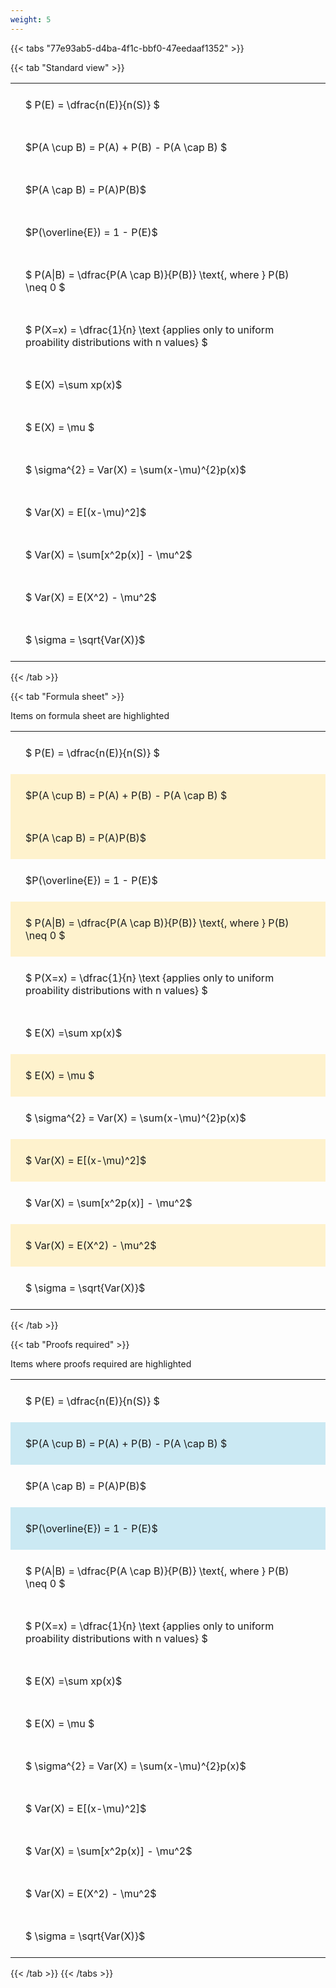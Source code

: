 ```yaml
---
weight: 5
---
```


{{< tabs "77e93ab5-d4ba-4f1c-bbf0-47eedaaf1352" >}}

{{< tab "Standard view" >}}

<style type="text/css">
#T_728de th.col_heading {
  text-align: left;
  font-size: 1em;
}
#T_728de td {
  text-align: left;
  font-size: 1em;
  padding: 1.5em;
}
</style>
<table id="T_728de">
  <thead>
  </thead>
  <tbody>
    <tr>
      <td id="T_728de_row0_col0" class="data row0 col0" >$ P(E) = \dfrac{n(E)}{n(S)} $</td>
    </tr>
    <tr>
      <td id="T_728de_row1_col0" class="data row1 col0" >$P(A \cup B) = P(A) + P(B) - P(A \cap B) $</td>
    </tr>
    <tr>
      <td id="T_728de_row2_col0" class="data row2 col0" >$P(A \cap B)  = P(A)P(B)$</td>
    </tr>
    <tr>
      <td id="T_728de_row3_col0" class="data row3 col0" >$P(\overline{E}) = 1 - P(E)$</td>
    </tr>
    <tr>
      <td id="T_728de_row4_col0" class="data row4 col0" >$ P(A|B) = \dfrac{P(A \cap B)}{P(B)} \text{, where } P(B) \neq 0 $</td>
    </tr>
    <tr>
      <td id="T_728de_row5_col0" class="data row5 col0" >$ P(X=x) =  \dfrac{1}{n} 
\text {applies only to uniform proability distributions with n values} $</td>
    </tr>
    <tr>
      <td id="T_728de_row6_col0" class="data row6 col0" >$ E(X) =\sum xp(x)$</td>
    </tr>
    <tr>
      <td id="T_728de_row7_col0" class="data row7 col0" >$ E(X) = \mu $</td>
    </tr>
    <tr>
      <td id="T_728de_row8_col0" class="data row8 col0" >$ \sigma^{2} = Var(X) = \sum(x-\mu)^{2}p(x)$</td>
    </tr>
    <tr>
      <td id="T_728de_row9_col0" class="data row9 col0" >$ Var(X) = E[(x-\mu)^2]$</td>
    </tr>
    <tr>
      <td id="T_728de_row10_col0" class="data row10 col0" >$ Var(X) = \sum[x^2p(x)] - \mu^2$</td>
    </tr>
    <tr>
      <td id="T_728de_row11_col0" class="data row11 col0" >$ Var(X) = E(X^2) - \mu^2$</td>
    </tr>
    <tr>
      <td id="T_728de_row12_col0" class="data row12 col0" >$ \sigma = \sqrt{Var(X)}$</td>
    </tr>
  </tbody>
</table>
{{< /tab >}}

{{< tab "Formula sheet" >}}

Items on formula sheet are highlighted 
<br>
<style type="text/css">
#T_429a0 th.col_heading {
  text-align: left;
  font-size: 1em;
}
#T_429a0 td {
  text-align: left;
  font-size: 1em;
  padding: 1.5em;
}
#T_429a0_row0_col0, #T_429a0_row3_col0, #T_429a0_row5_col0, #T_429a0_row6_col0, #T_429a0_row8_col0, #T_429a0_row10_col0, #T_429a0_row12_col0 {
  background-color: rgba(0,0,0,0);
}
#T_429a0_row1_col0, #T_429a0_row2_col0, #T_429a0_row4_col0, #T_429a0_row7_col0, #T_429a0_row9_col0, #T_429a0_row11_col0 {
  background-color: rgba(255,194,10, 0.2);
}
</style>
<table id="T_429a0">
  <thead>
  </thead>
  <tbody>
    <tr>
      <td id="T_429a0_row0_col0" class="data row0 col0" >$ P(E) = \dfrac{n(E)}{n(S)} $</td>
    </tr>
    <tr>
      <td id="T_429a0_row1_col0" class="data row1 col0" >$P(A \cup B) = P(A) + P(B) - P(A \cap B) $</td>
    </tr>
    <tr>
      <td id="T_429a0_row2_col0" class="data row2 col0" >$P(A \cap B)  = P(A)P(B)$</td>
    </tr>
    <tr>
      <td id="T_429a0_row3_col0" class="data row3 col0" >$P(\overline{E}) = 1 - P(E)$</td>
    </tr>
    <tr>
      <td id="T_429a0_row4_col0" class="data row4 col0" >$ P(A|B) = \dfrac{P(A \cap B)}{P(B)} \text{, where } P(B) \neq 0 $</td>
    </tr>
    <tr>
      <td id="T_429a0_row5_col0" class="data row5 col0" >$ P(X=x) =  \dfrac{1}{n} 
\text {applies only to uniform proability distributions with n values} $</td>
    </tr>
    <tr>
      <td id="T_429a0_row6_col0" class="data row6 col0" >$ E(X) =\sum xp(x)$</td>
    </tr>
    <tr>
      <td id="T_429a0_row7_col0" class="data row7 col0" >$ E(X) = \mu $</td>
    </tr>
    <tr>
      <td id="T_429a0_row8_col0" class="data row8 col0" >$ \sigma^{2} = Var(X) = \sum(x-\mu)^{2}p(x)$</td>
    </tr>
    <tr>
      <td id="T_429a0_row9_col0" class="data row9 col0" >$ Var(X) = E[(x-\mu)^2]$</td>
    </tr>
    <tr>
      <td id="T_429a0_row10_col0" class="data row10 col0" >$ Var(X) = \sum[x^2p(x)] - \mu^2$</td>
    </tr>
    <tr>
      <td id="T_429a0_row11_col0" class="data row11 col0" >$ Var(X) = E(X^2) - \mu^2$</td>
    </tr>
    <tr>
      <td id="T_429a0_row12_col0" class="data row12 col0" >$ \sigma = \sqrt{Var(X)}$</td>
    </tr>
  </tbody>
</table>
{{< /tab >}}

{{< tab "Proofs required" >}}

Items where proofs required are highlighted 
<br>
<style type="text/css">
#T_0ba34 th.col_heading {
  text-align: left;
  font-size: 1em;
}
#T_0ba34 td {
  text-align: left;
  font-size: 1em;
  padding: 1.5em;
}
#T_0ba34_row0_col0, #T_0ba34_row2_col0, #T_0ba34_row4_col0, #T_0ba34_row5_col0, #T_0ba34_row6_col0, #T_0ba34_row7_col0, #T_0ba34_row8_col0, #T_0ba34_row9_col0, #T_0ba34_row10_col0, #T_0ba34_row11_col0, #T_0ba34_row12_col0 {
  background-color: rgba(0,0,0,0);
}
#T_0ba34_row1_col0, #T_0ba34_row3_col0 {
  background-color: rgba(0,150,200, 0.2);
}
</style>
<table id="T_0ba34">
  <thead>
  </thead>
  <tbody>
    <tr>
      <td id="T_0ba34_row0_col0" class="data row0 col0" >$ P(E) = \dfrac{n(E)}{n(S)} $</td>
    </tr>
    <tr>
      <td id="T_0ba34_row1_col0" class="data row1 col0" >$P(A \cup B) = P(A) + P(B) - P(A \cap B) $</td>
    </tr>
    <tr>
      <td id="T_0ba34_row2_col0" class="data row2 col0" >$P(A \cap B)  = P(A)P(B)$</td>
    </tr>
    <tr>
      <td id="T_0ba34_row3_col0" class="data row3 col0" >$P(\overline{E}) = 1 - P(E)$</td>
    </tr>
    <tr>
      <td id="T_0ba34_row4_col0" class="data row4 col0" >$ P(A|B) = \dfrac{P(A \cap B)}{P(B)} \text{, where } P(B) \neq 0 $</td>
    </tr>
    <tr>
      <td id="T_0ba34_row5_col0" class="data row5 col0" >$ P(X=x) =  \dfrac{1}{n} 
\text {applies only to uniform proability distributions with n values} $</td>
    </tr>
    <tr>
      <td id="T_0ba34_row6_col0" class="data row6 col0" >$ E(X) =\sum xp(x)$</td>
    </tr>
    <tr>
      <td id="T_0ba34_row7_col0" class="data row7 col0" >$ E(X) = \mu $</td>
    </tr>
    <tr>
      <td id="T_0ba34_row8_col0" class="data row8 col0" >$ \sigma^{2} = Var(X) = \sum(x-\mu)^{2}p(x)$</td>
    </tr>
    <tr>
      <td id="T_0ba34_row9_col0" class="data row9 col0" >$ Var(X) = E[(x-\mu)^2]$</td>
    </tr>
    <tr>
      <td id="T_0ba34_row10_col0" class="data row10 col0" >$ Var(X) = \sum[x^2p(x)] - \mu^2$</td>
    </tr>
    <tr>
      <td id="T_0ba34_row11_col0" class="data row11 col0" >$ Var(X) = E(X^2) - \mu^2$</td>
    </tr>
    <tr>
      <td id="T_0ba34_row12_col0" class="data row12 col0" >$ \sigma = \sqrt{Var(X)}$</td>
    </tr>
  </tbody>
</table>
{{< /tab >}}
{{< /tabs >}}